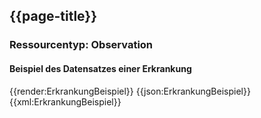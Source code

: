 ## {{page-title}}

### Ressourcentyp: Observation

#### Beispiel des Datensatzes einer Erkrankung
<tabs>
    <tab title="Übersicht">      
        {{render:ErkrankungBeispiel}}
    </tab>
    <tab title="JSON">
        {{json:ErkrankungBeispiel}}
    </tab>
    <tab title="XML">
        {{xml:ErkrankungBeispiel}}
    </tab>
</tabs>